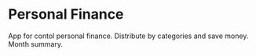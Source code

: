 # Personal Finance
App for contol personal finance. Distribute by categories and save money. Month summary.
